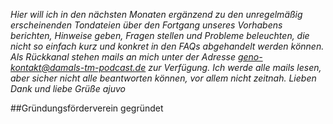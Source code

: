 *Hier will ich in den nächsten Monaten ergänzend zu den unregelmäßig erscheinenden Tondateien über den Fortgang unseres Vorhabens berichten, Hinweise geben, Fragen stellen und Probleme beleuchten, die nicht so einfach kurz und konkret in den FAQs abgehandelt werden können.
Als Rückkanal stehen mails an mich unter der Adresse 
geno-kontakt@damals-tm-podcast.de 
zur Verfügung. Ich werde alle mails lesen, aber sicher nicht alle beantworten können, vor allem nicht zeitnah.
Lieben Dank und liebe Grüße
ajuvo*


##Gründungsförderverein gegründet